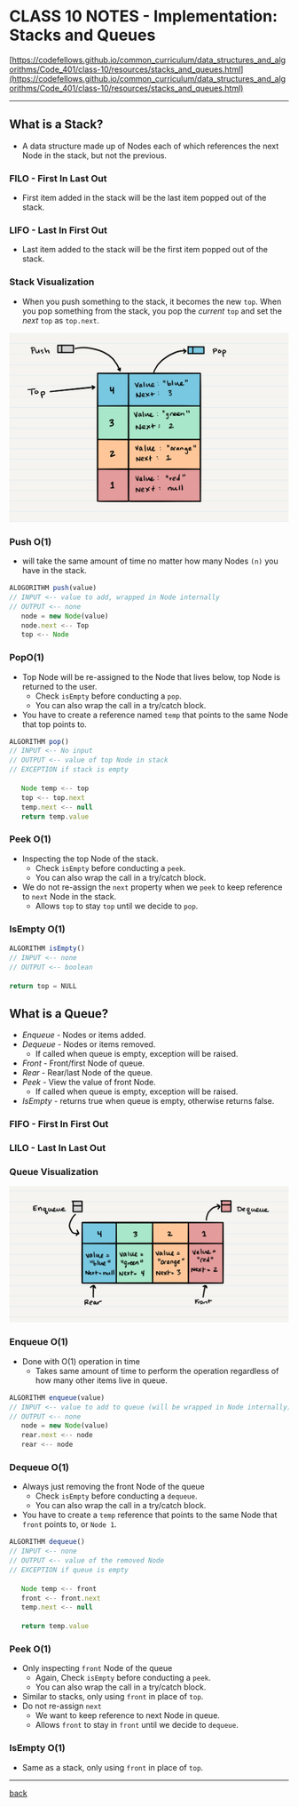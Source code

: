 # CLASS 10 NOTES - Implementation: Stacks and Queues

[https://codefellows.github.io/common_curriculum/data_structures_and_algorithms/Code_401/class-10/resources/stacks_and_queues.html](https://codefellows.github.io/common_curriculum/data_structures_and_algorithms/Code_401/class-10/resources/stacks_and_queues.html)

- - -

## **What is a Stack?**

- A data structure made up of Nodes each of which references the next Node in the stack, but not the previous.

### FILO - First In Last Out

- First item added in the stack will be the last item popped out of the stack.

### LIFO - Last In First Out

- Last item added to the stack will be the first item popped out of the stack.

### Stack Visualization

- When you push something to the stack, it becomes the new `top`. When you pop something from the stack, you pop the *current* `top` and set the *next* `top` as `top.next`.

![Stack Visualization](./img/stack1.png)

### Push O(1)

- will take the same amount of time no matter how many Nodes `(n)` you have in the stack.

```js
ALOGORITHM push(value)
// INPUT <-- value to add, wrapped in Node internally
// OUTPUT <-- none
   node = new Node(value)
   node.next <-- Top
   top <-- Node
```

### PopO(1)

- Top Node will be re-assigned to the Node that lives below, top Node is returned to the user.
  - Check `isEmpty` before conducting a `pop`.
  - You can also wrap the call in a try/catch block.
- You have to create a reference named `temp` that points to the same Node that top points to.

```js
ALGORITHM pop()
// INPUT <-- No input
// OUTPUT <-- value of top Node in stack
// EXCEPTION if stack is empty

   Node temp <-- top
   top <-- top.next
   temp.next <-- null
   return temp.value
```

### Peek O(1)

- Inspecting the top Node of the stack.
  - Check `isEmpty` before conducting a `peek`.
  - You can also wrap the call in a try/catch block.
- We do not re-assign the `next` property when we `peek` to keep reference to `next` Node in the stack.
  - Allows `top` to stay `top` until we decide to `pop`.

### IsEmpty O(1)

```js
ALGORITHM isEmpty()
// INPUT <-- none
// OUTPUT <-- boolean

return top = NULL
```

## **What is a Queue?**

- *Enqueue* - Nodes or items added.
- *Dequeue* - Nodes or items removed.
  - If called when queue is empty, exception will be raised.
- *Front* - Front/first Node of  queue.
- *Rear* - Rear/last Node of the queue.
- *Peek* - View the value of front Node.
  - If called when queue is empty, exception will be raised.
- *IsEmpty* - returns true when queue is empty, otherwise returns false.

### FIFO - First In First Out

### LILO - Last In Last Out

### Queue Visualization

![Queue Visualization](./img/queue.png)

### Enqueue O(1)

- Done with O(1) operation in time
  - Takes same amount of time to perform the operation regardless of how many other items live in queue.

```js
ALGORITHM enqueue(value)
// INPUT <-- value to add to queue (will be wrapped in Node internally)
// OUTPUT <-- none
   node = new Node(value)
   rear.next <-- node
   rear <-- node
```

### Dequeue O(1)

- Always just removing the front Node of the queue
  - Check `isEmpty` before conducting a `dequeue`.
  - You can also wrap the call in a try/catch block.
- You have to create a `temp` reference that points to the same Node that `front` points to, or `Node 1`.

```js
ALGORITHM dequeue()
// INPUT <-- none
// OUTPUT <-- value of the removed Node
// EXCEPTION if queue is empty

   Node temp <-- front
   front <-- front.next
   temp.next <-- null

   return temp.value
```

### Peek O(1)

- Only inspecting `front` Node of the queue
  - Again, Check `isEmpty` before conducting a `peek`.
  - You can also wrap the call in a try/catch block.
- Similar to stacks, only using `front` in place of `top`.
- Do not re-assign `next`
  - We want to keep reference to next Node in queue.
  - Allows `front` to stay in `front` until we decide to `dequeue`.

### IsEmpty O(1)

- Same as a stack, only using `front` in place of `top`.

- - -

[back](../README.md)
